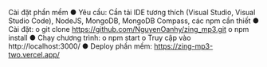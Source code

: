 Cài đặt phần mềm
● Yêu cầu: Cần tải IDE tương thích (Visual Studio, Visual Studio Code),
NodeJS, MongoDB, MongoDB Compass, các npm cần thiết
● Cài đặt:
    o git clone https://github.com/NguyenOanhy/zing_mp3.git
    o npm install
● Chạy chương trình:
    o npm start
    o Truy cập vào http://localhost:3000/
● Deploy phần mềm: https://zing-mp3-two.vercel.app/